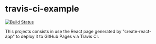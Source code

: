# travis-ci-example
[![Build Status](https://travis-ci.com/mateusmpbr/travis-ci-example.svg?branch=master)](https://travis-ci.com/mateusmpbr/travis-ci-example)

This projects consists in use the React page generated by "create-react-app" to deploy it to GitHub Pages via Travis CI.
